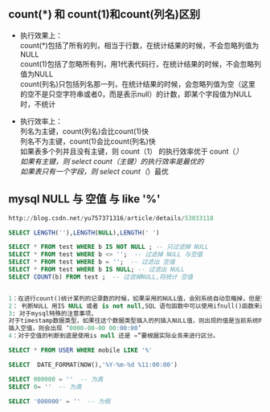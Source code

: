 ## count(*) 和 count(1)和count(列名)区别  
* 执行效果上：  
count(*)包括了所有的列，相当于行数，在统计结果的时候，不会忽略列值为NULL  
count(1)包括了忽略所有列，用1代表代码行，在统计结果的时候，不会忽略列值为NULL  
count(列名)只包括列名那一列，在统计结果的时候，会忽略列值为空（这里的空不是只空字符串或者0，而是表示null）的计数，即某个字段值为NULL时，不统计  

* 执行效率上：  
列名为主键，count(列名)会比count(1)快  
列名不为主键，count(1)会比count(列名)快  
如果表多个列并且没有主键，则 count（1） 的执行效率优于 count（*）  
如果有主键，则 select count（主键）的执行效率是最优的  
如果表只有一个字段，则 select count（*）最优  


## mysql NULL 与 空值 与 like '%'
``` sql
http://blog.csdn.net/yu757371316/article/details/53033118

SELECT LENGTH(''),LENGTH(NULL),LENGTH(' ')

SELECT * FROM test WHERE b IS NOT NULL ; -- 只过滤掉 NULL
SELECT * FROM test WHERE b <> '';  -- 过滤掉 NULL 与空值
SELECT * FROM test WHERE b = '';  -- 过滤出 空值
SELECT * FROM test WHERE b IS NULL; -- 过滤出 NULL
SELECT COUNT(b) FROM test ;  -- 过滤掉NULL,将统计 空值


1：在进行count()统计某列的记录数的时候，如果采用的NULL值，会别系统自动忽略掉，但是空值是会进行统计到其中的。 
2： 判断NULL 用IS NULL 或者 is not null,SQL 语句函数中可以使用ifnull()函数来进行处理，判断空字符用 =”或者 <>”来进行处理 
3: 对于mysql特殊的注意事项，
对于timestamp数据类型，如果往这个数据类型插入的列插入NULL值，则出现的值是当前系统时间。
插入空值，则会出现 ‘0000-00-00 00:00:00’ 
4：对于空值的判断到底是使用is null 还是 =”要根据实际业务来进行区分。

SELECT * FROM USER WHERE mobile LIKE '%'

SELECT  DATE_FORMAT(NOW(),'%Y-%m-%d %11:00:00')

SELECT 000000 = ''  -- 为真
SELECT 0= ''  -- 为真

SELECT '000000' = ''  -- 为假
```